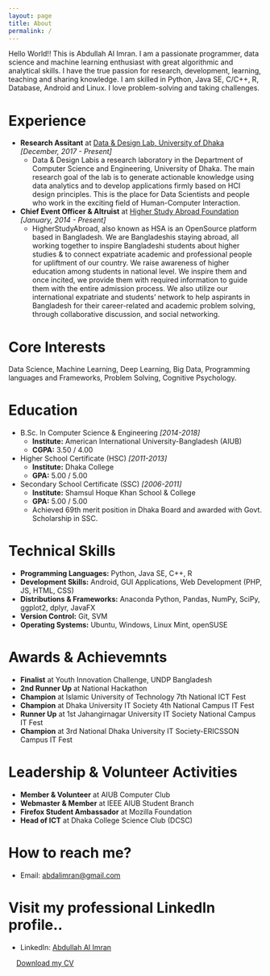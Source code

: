 ```yaml
---
layout: page
title: About
permalink: /
---
```

Hello World!! This is Abdullah Al Imran. I am a passionate programmer, data science and machine learning enthusiast with great algorithmic and analytical skills. I have the true passion for research, development, learning, teaching and sharing knowledge. I am skilled in Python, Java SE, C/C++, R, Database, Android and Linux. I love problem-solving and taking challenges.

# Experience
* **Research Assitant** at <a href="https://www.dndlab.org" target="_blank">Data & Design Lab, University of Dhaka</a> _[December, 2017 - Present]_
    * Data & Design Labis a research laboratory in the Department of Computer Science and Engineering, University of Dhaka. The main research goal of the lab is to generate actionable knowledge using data analytics and to develop applications firmly based on HCI design principles. This is the place for Data Scientists and people who work in the exciting field of Human-Computer Interaction.
* **Chief Event Officer & Altruist** at <a href="https://www.higherstudyabroad.com/" target="_blank">Higher Study Abroad Foundation</a> _[January, 2014 - Present]_
    * HigherStudyAbroad, also known as HSA is an OpenSource platform based in Bangladesh. We are Bangladeshis staying abroad, all working together to inspire Bangladeshi students about higher studies & to connect expatriate academic and professional people for upliftment of our country.
    We raise awareness of higher education among students in national level. We inspire them and once incited, we provide them with required information to guide them with the entire admission process. We also utilize our international expatriate and students’ network to help aspirants in Bangladesh for their career-related and academic problem solving, through collaborative discussion, and social networking.



# Core Interests
Data Science, Machine Learning, Deep Learning, Big Data, Programming languages and Frameworks, Problem Solving, Cognitive Psychology.


# Education
* B.Sc. In Computer Science & Engineering _[2014-2018]_
  * **Institute:** American International University-Bangladesh (AIUB)
  * **CGPA:** 3.50 / 4.00
* Higher School Certificate (HSC) _[2011-2013]_
  * **Institute:** Dhaka College
  * **GPA:** 5.00 / 5.00
* Secondary School Certificate (SSC) _[2006-2011]_
  * **Institute:** Shamsul Hoque Khan School & College
  * **GPA:** 5.00 / 5.00
  * Achieved 69th merit position in Dhaka Board and awarded with Govt. Scholarship in SSC.


# Technical Skills
* **Programming Languages:** Python, Java SE, C++, R
* **Development Skills:** Android, GUI Applications, Web Development (PHP, JS, HTML, CSS)
* **Distributions & Frameworks:** Anaconda Python, Pandas, NumPy, SciPy, ggplot2, dplyr, JavaFX
* **Version Control:** Git, SVM
* **Operating Systems:** Ubuntu, Windows, Linux Mint, openSUSE


# Awards & Achievemnts
* **Finalist** at Youth Innovation Challenge, UNDP Bangladesh
* **2nd Runner Up** at National Hackathon
* **Champion** at Islamic University of Technology 7th National ICT Fest
* **Champion** at Dhaka University IT Society 4th National Campus IT Fest
* **Runner Up** at 1st Jahangirnagar University IT Society National Campus IT Fest
* **Champion** at 3rd National Dhaka University IT Society-ERICSSON Campus IT Fest

# Leadership & Volunteer Activities
* **Member & Volunteer** at AIUB Computer Club
* **Webmaster & Member** at IEEE AIUB Student Branch
* **Firefox Student Ambassador** at Mozilla Foundation
* **Head of ICT** at Dhaka College Science Club (DCSC)


# How to reach me?
* Email: [abdalimran@gmail.com](mailto:abdalimran@gmail.com)


# Visit my professional LinkedIn profile..
* LinkedIn: <a href="https://bd.linkedin.com/in/abdalimran" target="_blank">Abdullah Al Imran</a>

&nbsp;&nbsp;&nbsp;&nbsp;<a href="https://drive.google.com/open?id=1u4Lhdsussgbd7-8t_VkXa5SGHZ0JoziM" target="_blank">Download my CV</a>
